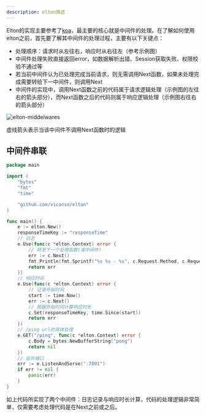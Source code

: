 ```yaml
---
description: elton简述
---
```


Elton的实现主要参考了[koa](https://github.com/koajs/koa)，最主要的核心就是中间件的处理。在了解如何使用elton之前，首先要了解其中间件的处理过程，主要有以下关键点：

- 处理顺序：请求时从左往右，响应时从右往左（参考示例图）
- 中间件处理失败直接返回error，如数据解析出错、Session获取失败、权限校验不通过等
- 若当前中间件认为已处理完成当前请求，则无需调用Next函数，如果未处理完成需要转给下一中间件，则调用Next
- 中间件的实现中，调用Next函数之前的代码属于请求逻辑处理（示例图的左往右的箭头部分），而Next函数之后的代码则属于响应逻辑处理（示例图右往右的箭头部分）

![elton-middelwares](/Users/xieshuzhou/github/elton-beginner/docs/images/elton-middelwares.jpg)

虚线箭头表示当该中间件不调用Next函数时的逻辑


## 中间件串联


```go
package main

import (
	"bytes"
	"fmt"
	"time"

	"github.com/vicanso/elton"
)

func main() {
	e := elton.New()
	responseTimeKey := "responseTime"
	// 日志
	e.Use(func(c *elton.Context) error {
		// 转至下一个处理函数(或中间件)
		err := c.Next()
		fmt.Println(fmt.Sprintf("%s %s - %s", c.Request.Method, c.Request.RequestURI, c.GetDuration(responseTimeKey)))
		return err
	})
	// 响应时间
	e.Use(func(c *elton.Context) error {
		// 记录开始时间
		start := time.Now()
		err := c.Next()
		// 根据开始时间计算响应时长
		c.Set(responseTimeKey, time.Since(start))
		return err
	})
	// /ping url的具体处理
	e.GET("/ping", func(c *elton.Context) error {
		c.Body = bytes.NewBufferString("pong")
		return nil
	})
	// 监听端口
	err := e.ListenAndServe(":7001")
	if err != nil {
		panic(err)
	}
}
```

如上代码所实现了两个中间件：日志记录与响应时长计算，代码的处理逻辑非常简单，仅需要考虑处理代码是在Next之前或之后。